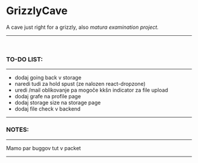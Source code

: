 # GrizzlyCave

A cave just right for a grizzly, also <i>matura examination project. </i>

<hr><br/>
<h3> TO-DO LIST:</h3>
<hr>
<ul>
  <li>dodaj  going back v storage</li>
  <li>naredi tudi za hold spust (ze nalozen react-dropzone)</li>
  <li>uredi /mail  oblikovanje pa mogoče kkšn indicator za file upload</li>
  <li>dodaj grafe na profile page</li>
  <li>dodaj storage size na storage page</li>
  <li>dodaj file check v backend </li>
</ul>
<hr>
<h3>NOTES:</h3>
<hr>
<p>Mamo par buggov tut v packet</p>
<hr>

